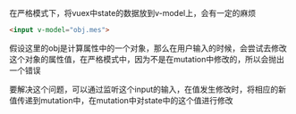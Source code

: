 在严格模式下，将vuex中state的数据放到v-model上，会有一定的麻烦
```html
<input v-model="obj.mes">
```
假设这里的obj是计算属性中的一个对象，那么在用户输入的时候，会尝试去修改这个对象的属性值，在严格模式中，因为不是在mutation中修改的，所以会抛出一个错误

要解决这个问题，可以通过监听这个input的输入，在值发生修改时，将相应的新值传递到mutation中，在mutation中对state中的这个值进行修改